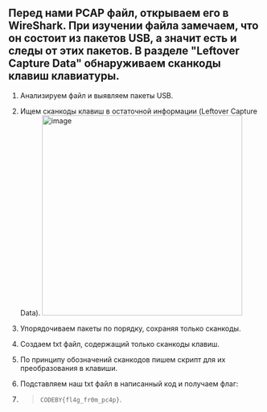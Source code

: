 Перед нами PCAP файл, открываем его в WireShark. 
При изучении файла замечаем, что он состоит из пакетов USB, а значит есть и следы от этих пакетов. В разделе "Leftover Capture Data" обнаруживаем сканкоды клавиш клавиатуры.
---
1. Анализируем файл и выявляем пакеты USB.
2. Ищем сканкоды клавиш в остаточной информации (Leftover Capture Data). <img width="398" alt="image" src="https://github.com/kedxmi/CTF/assets/149513988/5fa669cc-824e-4c50-a1f6-9c3cba4c6e48">

3. Упорядочиваем пакеты по порядку, сохраняя только сканкоды.
4. Создаем txt файл, содержащий только сканкоды клавиш.
5. По принципу обозначений сканкодов пишем скрипт для их преобразования в клавиши.
6. Подставляем наш txt файл в написанный код и получаем флаг:
7. > `CODEBY{fl4g_fr0m_pc4p}`.
